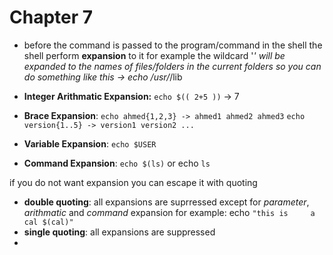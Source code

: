 # Chapter 7

* before the command is passed to the program/command in the shell 
  the shell perform **expansion** to it for example the wildcard '*' 
  will be expanded to the names of files/folders in the current folders 
  so you can do something like this -> echo /usr/*/lib

* **Integer Arithmatic Expansion:** `echo $(( 2+5 ))` -> 7
  
* **Brace Expansion**:
    `echo ahmed{1,2,3} -> ahmed1 ahmed2 ahmed3` 
    `echo version{1..5} -> version1 version2 ...`

* **Variable Expansion**: `echo $USER`
* **Command Expansion**: `echo $(ls)` or echo ``ls``

if you do not want expansion you can escape it with quoting

* **double quoting**: all expansions are suprressed except for *parameter*, *arithmatic* and *command* expansion 
  for example: echo `"this is     a cal $(cal)"`
* **single quoting**: all expansions are suppressed 
*  
